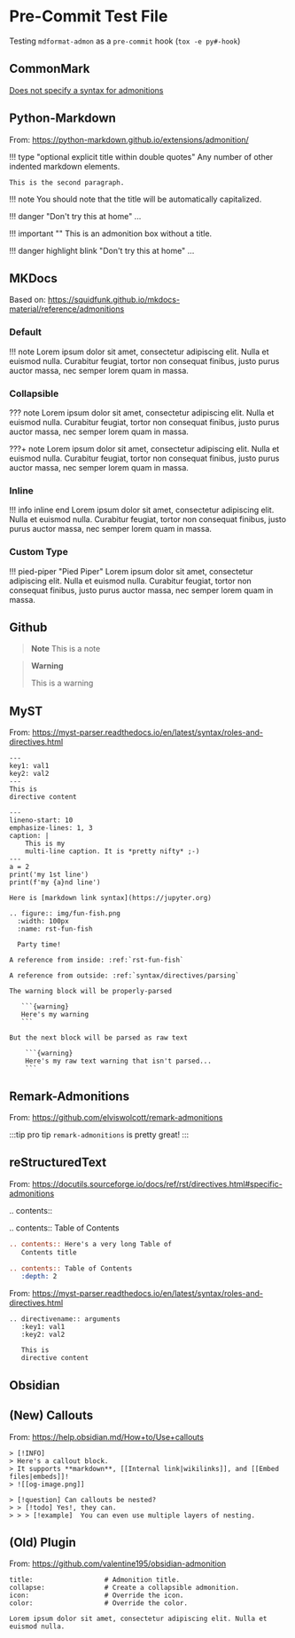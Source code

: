 # Pre-Commit Test File

Testing `mdformat-admon` as a `pre-commit` hook (`tox -e py#-hook`)

## CommonMark

[Does not specify a syntax for admonitions](https://spec.commonmark.org)

## Python-Markdown

From: https://python-markdown.github.io/extensions/admonition/

!!! type "optional explicit title within double quotes"
    Any number of other indented markdown elements.

    This is the second paragraph.

!!! note
    You should note that the title will be automatically capitalized.

!!! danger "Don't try this at home"
    ...

!!! important ""
    This is an admonition box without a title.

!!! danger highlight blink "Don't try this at home"
    ...

## MKDocs

Based on: https://squidfunk.github.io/mkdocs-material/reference/admonitions

### Default

!!! note
    Lorem ipsum dolor sit amet, consectetur adipiscing elit. Nulla et euismod
    nulla. Curabitur feugiat, tortor non consequat finibus, justo purus auctor
    massa, nec semper lorem quam in massa.

### Collapsible

??? note
Lorem ipsum dolor sit amet, consectetur adipiscing elit. Nulla et euismod
nulla. Curabitur feugiat, tortor non consequat finibus, justo purus auctor
massa, nec semper lorem quam in massa.

???+ note
Lorem ipsum dolor sit amet, consectetur adipiscing elit. Nulla et euismod
nulla. Curabitur feugiat, tortor non consequat finibus, justo purus auctor
massa, nec semper lorem quam in massa.

### Inline

!!! info inline end
    Lorem ipsum dolor sit amet, consectetur
    adipiscing elit. Nulla et euismod nulla.
    Curabitur feugiat, tortor non consequat
    finibus, justo purus auctor massa, nec
    semper lorem quam in massa.

### Custom Type

!!! pied-piper "Pied Piper"
    Lorem ipsum dolor sit amet, consectetur adipiscing elit. Nulla et
    euismod nulla. Curabitur feugiat, tortor non consequat finibus, justo
    purus auctor massa, nec semper lorem quam in massa.

## Github

> **Note**
> This is a note

> **Warning**
>
> This is a warning

## MyST

From: https://myst-parser.readthedocs.io/en/latest/syntax/roles-and-directives.html

```{directivename} arguments
---
key1: val1
key2: val2
---
This is
directive content
```

```{code-block} python
---
lineno-start: 10
emphasize-lines: 1, 3
caption: |
    This is my
    multi-line caption. It is *pretty nifty* ;-)
---
a = 2
print('my 1st line')
print(f'my {a}nd line')
```

```{admonition} My markdown link
Here is [markdown link syntax](https://jupyter.org)
```

```{eval-rst}
.. figure:: img/fun-fish.png
  :width: 100px
  :name: rst-fun-fish

  Party time!

A reference from inside: :ref:`rst-fun-fish`

A reference from outside: :ref:`syntax/directives/parsing`
```

````{note}
The warning block will be properly-parsed

   ```{warning}
   Here's my warning
   ```

But the next block will be parsed as raw text

    ```{warning}
    Here's my raw text warning that isn't parsed...
    ```
````

## Remark-Admonitions

From: https://github.com/elviswolcott/remark-admonitions

:::tip pro tip
`remark-admonitions` is pretty great!
:::

## reStructuredText

From: https://docutils.sourceforge.io/docs/ref/rst/directives.html#specific-admonitions

.. contents::

.. contents:: Table of Contents

```rst
.. contents:: Here's a very long Table of
   Contents title
```

```rst
.. contents:: Table of Contents
   :depth: 2
```

From: https://myst-parser.readthedocs.io/en/latest/syntax/roles-and-directives.html

```
.. directivename:: arguments
   :key1: val1
   :key2: val2

   This is
   directive content
```

## Obsidian

## (New) Callouts

From: https://help.obsidian.md/How+to/Use+callouts

```
> [!INFO]
> Here's a callout block.
> It supports **markdown**, [[Internal link|wikilinks]], and [[Embed files|embeds]]!
> ![[og-image.png]]
```

```
> [!question] Can callouts be nested?
> > [!todo] Yes!, they can.
> > > [!example]  You can even use multiple layers of nesting.
```

## (Old) Plugin

From: https://github.com/valentine195/obsidian-admonition

```ad-<type> # Admonition type. See below for a list of available types.
title:                  # Admonition title.
collapse:               # Create a collapsible admonition.
icon:                   # Override the icon.
color:                  # Override the color.

Lorem ipsum dolor sit amet, consectetur adipiscing elit. Nulla et euismod nulla.

```

